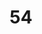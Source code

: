 ---
title: "54"
imageurl: "https://imgs1.thamizhnation.org/assets/54.webp"
dwnurl: "https://imgs1.thamizhnation.org/img/54.jpg"
tags: ['thalaivar']
---